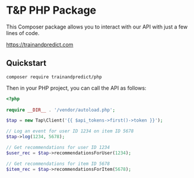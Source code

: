 # T&P PHP Package

This Composer package allows you to interact with our API with just a few lines of code.

https://trainandpredict.com

## Quickstart

```
composer require trainandpredict/php
```

Then in your PHP project, you can call the API as follows:

```php
<?php
                        
require __DIR__ . '/vendor/autoload.php';

$tap = new Tap\Client('{{ $api_tokens->first()->token }}');

// Log an event for user ID 1234 on item ID 5678
$tap->log(1234, 5678);

// Get recommendations for user ID 1234
$user_rec = $tap->recommendationsForUser(1234);

// Get recommendations for item ID 5678
$item_rec = $tap->recommendationsForItem(5678);
```
